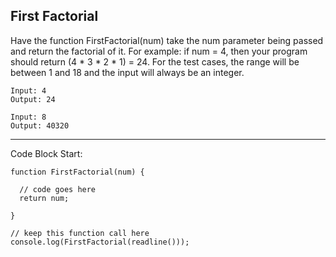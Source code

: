 ## First Factorial

Have the function FirstFactorial(num) take the num parameter being passed and return the factorial of it. For example: if num = 4, then your program should return (4 * 3 * 2 * 1) = 24. For the test cases, the range will be between 1 and 18 and the input will always be an integer.

```
Input: 4
Output: 24
```
```
Input: 8
Output: 40320
```

<hr>
Code Block Start:

```
function FirstFactorial(num) { 

  // code goes here  
  return num; 

}
   
// keep this function call here 
console.log(FirstFactorial(readline()));
```
